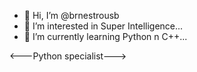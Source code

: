 - 👋 Hi, I’m @brnestrousb
- 👀 I’m interested in Super Intelligence...
- 🌱 I’m currently learning Python n C++...

<---Python specialist--->
